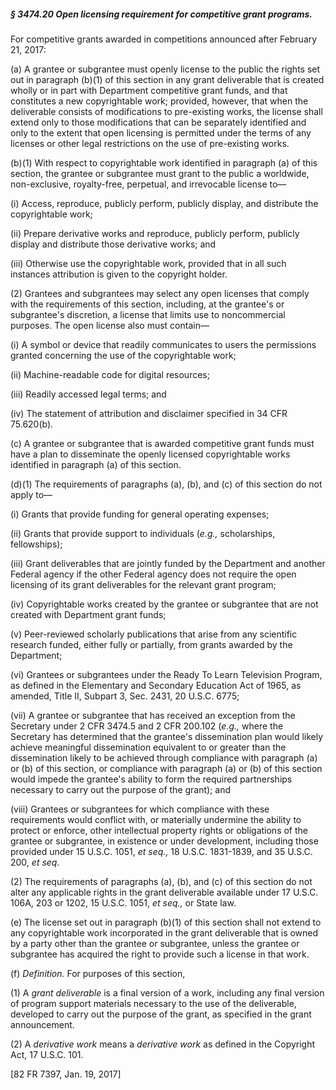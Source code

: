 ##### § 3474.20 Open licensing requirement for competitive grant programs. #####

For competitive grants awarded in competitions announced after February 21, 2017:

(a) A grantee or subgrantee must openly license to the public the rights set out in paragraph (b)(1) of this section in any grant deliverable that is created wholly or in part with Department competitive grant funds, and that constitutes a new copyrightable work; provided, however, that when the deliverable consists of modifications to pre-existing works, the license shall extend only to those modifications that can be separately identified and only to the extent that open licensing is permitted under the terms of any licenses or other legal restrictions on the use of pre-existing works.

(b)(1) With respect to copyrightable work identified in paragraph (a) of this section, the grantee or subgrantee must grant to the public a worldwide, non-exclusive, royalty-free, perpetual, and irrevocable license to—

(i) Access, reproduce, publicly perform, publicly display, and distribute the copyrightable work;

(ii) Prepare derivative works and reproduce, publicly perform, publicly display and distribute those derivative works; and

(iii) Otherwise use the copyrightable work, provided that in all such instances attribution is given to the copyright holder.

(2) Grantees and subgrantees may select any open licenses that comply with the requirements of this section, including, at the grantee's or subgrantee's discretion, a license that limits use to noncommercial purposes. The open license also must contain—

(i) A symbol or device that readily communicates to users the permissions granted concerning the use of the copyrightable work;

(ii) Machine-readable code for digital resources;

(iii) Readily accessed legal terms; and

(iv) The statement of attribution and disclaimer specified in 34 CFR 75.620(b).

(c) A grantee or subgrantee that is awarded competitive grant funds must have a plan to disseminate the openly licensed copyrightable works identified in paragraph (a) of this section.

(d)(1) The requirements of paragraphs (a), (b), and (c) of this section do not apply to—

(i) Grants that provide funding for general operating expenses;

(ii) Grants that provide support to individuals (*e.g.,* scholarships, fellowships);

(iii) Grant deliverables that are jointly funded by the Department and another Federal agency if the other Federal agency does not require the open licensing of its grant deliverables for the relevant grant program;

(iv) Copyrightable works created by the grantee or subgrantee that are not created with Department grant funds;

(v) Peer-reviewed scholarly publications that arise from any scientific research funded, either fully or partially, from grants awarded by the Department;

(vi) Grantees or subgrantees under the Ready To Learn Television Program, as defined in the Elementary and Secondary Education Act of 1965, as amended, Title II, Subpart 3, Sec. 2431, 20 U.S.C. 6775;

(vii) A grantee or subgrantee that has received an exception from the Secretary under 2 CFR 3474.5 and 2 CFR 200.102 (*e.g.,* where the Secretary has determined that the grantee's dissemination plan would likely achieve meaningful dissemination equivalent to or greater than the dissemination likely to be achieved through compliance with paragraph (a) or (b) of this section, or compliance with paragraph (a) or (b) of this section would impede the grantee's ability to form the required partnerships necessary to carry out the purpose of the grant); and

(viii) Grantees or subgrantees for which compliance with these requirements would conflict with, or materially undermine the ability to protect or enforce, other intellectual property rights or obligations of the grantee or subgrantee, in existence or under development, including those provided under 15 U.S.C. 1051, *et seq.,* 18 U.S.C. 1831-1839, and 35 U.S.C. 200, *et seq.*

(2) The requirements of paragraphs (a), (b), and (c) of this section do not alter any applicable rights in the grant deliverable available under 17 U.S.C. 106A, 203 or 1202, 15 U.S.C. 1051, *et seq.,* or State law.

(e) The license set out in paragraph (b)(1) of this section shall not extend to any copyrightable work incorporated in the grant deliverable that is owned by a party other than the grantee or subgrantee, unless the grantee or subgrantee has acquired the right to provide such a license in that work.

(f) *Definition.* For purposes of this section,

(1) A *grant deliverable* is a final version of a work, including any final version of program support materials necessary to the use of the deliverable, developed to carry out the purpose of the grant, as specified in the grant announcement.

(2) A *derivative work* means a *derivative work* as defined in the Copyright Act, 17 U.S.C. 101.

[82 FR 7397, Jan. 19, 2017]